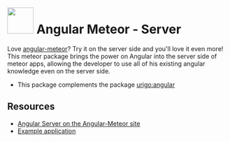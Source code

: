 <img src="https://raw.githubusercontent.com/netanelgilad/angular-meteor-server/master/logo/angular-server-shield-large.png" height="60"> Angular Meteor - Server
==================

Love [angular-meteor](http://angular-meteor.com)? Try it on the server side and you'll love it even more!
This meteor package brings the power on Angular into the server side of meteor apps, allowing the developer to use
all of his existing angular knowledge even on the server side.

* This package complements the package [urigo:angular](http://github.com/urigo/angular-meteor)

## Resources

* [Angular Server on the Angular-Meteor site](http://angular-meteor.com/server)
* [Example application](http://github.com/netanelgilad/angular-server-example)
